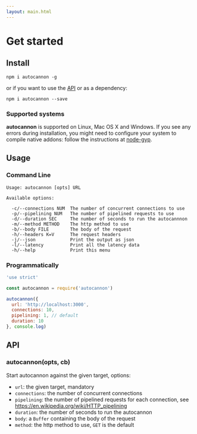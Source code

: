 ```yaml
---
layout: main.html
---
```


# Get started

## Install

```
npm i autocannon -g
```

or if you want to use the [API](#api) or as a dependency:

```
npm i autocannon --save
```

### Supported systems

**autocannon** is supported on Linux, Mac OS X and Windows.
If you see any errors during installation, you might need to configure
your system to compile native addons:
follow the instructions at [node-gyp][node-gyp].

## Usage

### Command Line

```
Usage: autocannon [opts] URL

Available options:

  -c/--connections NUM  The number of concurrent connections to use
  -p/--pipelining NUM   The number of pipelined requests to use
  -d/--duration SEC     The number of seconds to run the autocannnon
  -m/--method METHOD    The http method to use
  -b/--body FILE        The body of the request
  -h/--headers K=V      The request headers
  -j/--json             Print the output as json
  -l/--latency          Print all the latency data
  -h/--help             Print this menu
```

### Programmatically

```js
'use strict'

const autocannon = require('autocannon')

autocannon({
  url: 'http://localhost:3000',
  connections: 10,
  pipelining: 1, // default
  duration: 10
}, console.log)
```

## API

### autocannon(opts, cb)

Start autocannon against the given target, options:

* `url`: the given target, mandatory
* `connections`: the number of concurrent connections
* `pipelining`: the number of pipelined requests for each connection,
  see https://en.wikipedia.org/wiki/HTTP_pipelining
* `duration`: the number of seconds to run the autocannon
* `body`: a `Buffer` containing the body of the request
* `method`: the http method to use, `GET` is the default




[node-gyp]: https://github.com/nodejs/node-gyp#installation
[wrk]: https://github.com/wg/wrk
[wrk2]: https://github.com/giltene/wrk2
